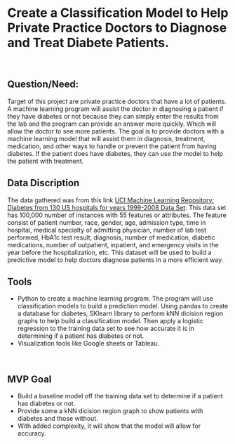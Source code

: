 # Create a Classification Model to Help Private Practice Doctors to Diagnose and Treat Diabete Patients.
<br>

##  Question/Need:
Target of this project are private practice doctors that have a lot of patients. A machine learning program will assist the doctor in diagnosing a patient if they have diabetes or not because they can simply enter the results from the lab and the program can provide an answer more quickly. Which will allow the doctor to see more patients. The goal is to provide doctors with a machine learning model that will assist them in diagnosis, treatment, medication, and other ways to handle or prevent the patient from having diabetes. If the patient does have diabetes, they can use the model to help the patient with treatment.
<br>

##  Data Discription
The data gathered was from this link [UCI Machine Learning Repository: Diabetes from 130 US hospitals for years 1999-2008 Data Set](https://archive.ics.uci.edu/ml/datasets/Diabetes+130-US+hospitals+for+years+1999-2008). 
This data set has 100,000 number of instances with 55 features or attributes. The feature consist of patient number, race, gender, age, admission type, time in hospital, medical specialty of admitting physician, number of lab test performed, HbA1c test result, diagnosis, number of medication, diabetic medications, number of outpatient, inpatient, and emergency visits in the year before the hospitalization, etc. This dataset will be used to build a predictive model to help doctors diagnose patients in a more efficient way. 
<br>

##  Tools
- Python to create a machine learning program. The program will use classification models to build a prediction model. Using pandas to create a database for diabetes, SKlearn library to perform kNN dicision region graphs to help build a classification model. Then apply a logistic regression to the training data set to see how accurate it is in determining if a patient has diabetes or not. 
- Visualization tools like Google sheets or Tableau.
<br>

##  MVP Goal
- Build a baseline model off the training data set to determine if a patient has diabetes or not. 
- Provide some a kNN dicision region graph to show patients with diabetes and those without. 
- With added complexity, it will show that the model will allow for accuracy.
